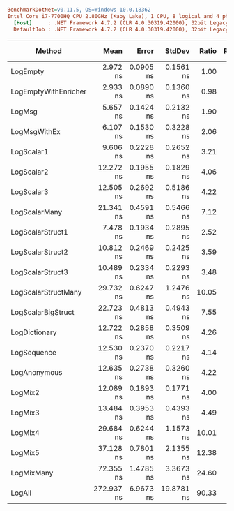 ``` ini

BenchmarkDotNet=v0.11.5, OS=Windows 10.0.18362
Intel Core i7-7700HQ CPU 2.80GHz (Kaby Lake), 1 CPU, 8 logical and 4 physical cores
  [Host]     : .NET Framework 4.7.2 (CLR 4.0.30319.42000), 32bit LegacyJIT-v4.8.3815.0
  DefaultJob : .NET Framework 4.7.2 (CLR 4.0.30319.42000), 32bit LegacyJIT-v4.8.3815.0


```
|               Method |       Mean |     Error |     StdDev | Ratio | RatioSD |  Gen 0 | Gen 1 | Gen 2 | Allocated |
|--------------------- |-----------:|----------:|-----------:|------:|--------:|-------:|------:|------:|----------:|
|             LogEmpty |   2.972 ns | 0.0905 ns |  0.1561 ns |  1.00 |    0.00 |      - |     - |     - |         - |
| LogEmptyWithEnricher |   2.933 ns | 0.0890 ns |  0.1360 ns |  0.98 |    0.04 |      - |     - |     - |         - |
|               LogMsg |   5.657 ns | 0.1424 ns |  0.2132 ns |  1.90 |    0.11 |      - |     - |     - |         - |
|         LogMsgWithEx |   6.107 ns | 0.1530 ns |  0.3228 ns |  2.06 |    0.16 |      - |     - |     - |         - |
|           LogScalar1 |   9.606 ns | 0.2228 ns |  0.2652 ns |  3.21 |    0.18 |      - |     - |     - |         - |
|           LogScalar2 |  12.272 ns | 0.1955 ns |  0.1829 ns |  4.06 |    0.25 |      - |     - |     - |         - |
|           LogScalar3 |  12.505 ns | 0.2692 ns |  0.5186 ns |  4.22 |    0.31 |      - |     - |     - |         - |
|        LogScalarMany |  21.341 ns | 0.4591 ns |  0.5466 ns |  7.12 |    0.46 | 0.0089 |     - |     - |      28 B |
|     LogScalarStruct1 |   7.478 ns | 0.1934 ns |  0.2895 ns |  2.52 |    0.16 |      - |     - |     - |         - |
|     LogScalarStruct2 |  10.812 ns | 0.2469 ns |  0.2425 ns |  3.59 |    0.22 |      - |     - |     - |         - |
|     LogScalarStruct3 |  10.489 ns | 0.2334 ns |  0.2293 ns |  3.48 |    0.22 |      - |     - |     - |         - |
|  LogScalarStructMany |  29.732 ns | 0.6247 ns |  1.2476 ns | 10.05 |    0.77 | 0.0241 |     - |     - |      76 B |
|   LogScalarBigStruct |  22.723 ns | 0.4813 ns |  0.4943 ns |  7.55 |    0.44 |      - |     - |     - |         - |
|        LogDictionary |  12.722 ns | 0.2858 ns |  0.3509 ns |  4.26 |    0.27 | 0.0051 |     - |     - |      16 B |
|          LogSequence |  12.530 ns | 0.2370 ns |  0.2217 ns |  4.14 |    0.24 | 0.0051 |     - |     - |      16 B |
|         LogAnonymous |  12.635 ns | 0.2738 ns |  0.3260 ns |  4.22 |    0.25 | 0.0051 |     - |     - |      16 B |
|              LogMix2 |  12.089 ns | 0.1893 ns |  0.1771 ns |  4.00 |    0.24 |      - |     - |     - |         - |
|              LogMix3 |  13.484 ns | 0.3953 ns |  0.4393 ns |  4.49 |    0.27 |      - |     - |     - |         - |
|              LogMix4 |  29.684 ns | 0.6244 ns |  1.1573 ns | 10.01 |    0.67 | 0.0255 |     - |     - |      80 B |
|              LogMix5 |  37.128 ns | 0.7801 ns |  2.1355 ns | 12.38 |    0.92 | 0.0305 |     - |     - |      96 B |
|           LogMixMany |  72.355 ns | 1.4785 ns |  3.3673 ns | 24.60 |    1.32 | 0.0534 |     - |     - |     168 B |
|               LogAll | 272.937 ns | 6.9673 ns | 19.8781 ns | 90.33 |    9.23 | 0.0305 |     - |     - |      96 B |
